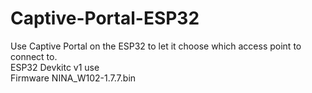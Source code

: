 # Captive-Portal-ESP32
Use Captive Portal on the ESP32 to let it choose which access point to connect to.   
ESP32 Devkitc v1 use  
Firmware NINA_W102-1.7.7.bin
